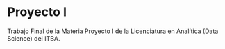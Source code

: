 # Proyecto I
Trabajo Final de la Materia Proyecto I de la Licenciatura en Analítica (Data Science) del ITBA.
